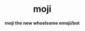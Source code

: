 <div align="center">
 <h1>moji</h1>
<link rel="moji" href="https://user-images.githubusercontent.com/75433579/110415389-c5942180-805f-11eb-8488-5aa3eaa5761c.png" />
 <h4>moji the new whoelsome emoji/bot</h4>
</div>
